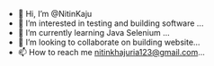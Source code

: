- 👋 Hi, I’m @NitinKaju
- 👀 I’m interested in testing and building software ...
- 🌱 I’m currently learning Java Selenium ...
- 💞️ I’m looking to collaborate on building website...
- 📫 How to reach me nitinkhajuria123@gmail.com...

<!---
NitinKaju/NitinKaju is a ✨ special ✨ repository because its `README.md` (this file) appears on your GitHub profile.
You can click the Preview link to take a look at your changes.
--->
